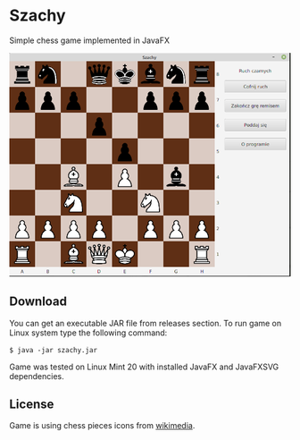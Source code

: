 # Szachy

Simple chess game implemented in JavaFX

![screenshot](./screenshot.png)

## Download
You can get an executable JAR file from releases section. To run game on Linux system type the following command: 

````
$ java -jar szachy.jar
````

Game was tested on Linux Mint 20 with installed JavaFX and JavaFXSVG dependencies.

## License

Game is using chess pieces icons from [wikimedia](https://commons.wikimedia.org/wiki/Category:SVG_chess_pieces).
